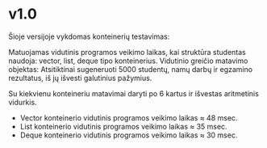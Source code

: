 # v1.0

Šioje versijoje vykdomas konteinerių testavimas:

Matuojamas vidutinis programos veikimo laikas, kai struktūra studentas naudoja: vector, list, deque tipo konteinerius.
Vidutinio greičio matavimo objektas: Atsitiktinai sugeneruoti 5000 studentų, namų darbų ir egzamino rezultatus, iš jų išvesti galutinius pažymius.

Su kiekvienu konteineriu matavimai daryti po 6 kartus ir išvestas aritmetinis vidurkis.

* Vector konteinerio vidutinis programos veikimo laikas ≈ 48 msec.
* List konteinerio vidutinis programos veikimo laikas ≈ 35 msec.
* Deque konteinerio vidutinis programos veikimo laikas ≈ 30 msec.

